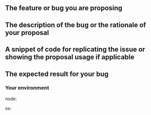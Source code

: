<!-- Please fill the following sections with the required information.
Before submitting a new issue, please be sure to have the latest version installed
on your system and check again if it is already fixed/implemented. Thank you for your time! -->

## The feature or bug you are proposing
<!-- replace me -->

## The description of the bug or the rationale of your proposal
<!-- replace me -->

## A snippet of code for replicating the issue or showing the proposal usage if applicable
<!-- replace me -->

## The expected result for your bug
<!-- replace me -->

### Your environment
<!-- the version of node installed found with `node --version` -->
node:
<!-- the version and name of your os -->
os:
